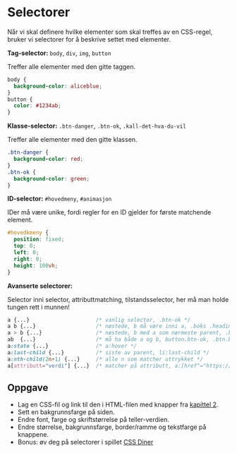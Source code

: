 # Selectorer

Når vi skal definere hvilke elementer som skal treffes av en CSS-regel, bruker vi selectorer for å beskrive settet med elementer.  

**Tag-selector:** `body`, `div`, `img`, `button`

Treffer alle elementer med den gitte taggen.
```css
body {
  background-color: aliceblue;
}
button {
  color: #1234ab;
}
```

**Klasse-selector:** `.btn-danger`, `.btn-ok`, `.kall-det-hva-du-vil`

Treffer alle elementer med den gitte klassen.

```css
.btn-danger {
  background-color: red;
}
.btn-ok {
  background-color: green;
}
```

**ID-selector:** `#hovedmeny`, `#animasjon`

IDer må være unike, fordi regler for en ID gjelder for første matchende element.
```css
#hovedkmeny {
  position: fixed;
  top: 0;
  left: 0;
  right: 0;
  height: 100vh;
}
```

**Avanserte selectorer:**

Selector inni selector, attributtmatching, tilstandsselector, her må man holde tungen rett i munnen!

```css
a {...}                     /* vanlig selector, .btn-ok */
a b {...}                   /* nøstede, b må være inni a, .boks .heading */
a > b {...}                 /* nøstede, b med a som nærmeste parent, .boks > .heading */
ab  {...}                   /* må ha både a og b, button.btn-ok, .btn.btn-ok */
a:state {...}               /* a:hover */
a:last-child {...}          /* siste av parent, li:last-child */
a:nth-child(2n+1) {...}     /* alle n som matcher uttrykket */
a[attributt="verdi"] {...}  /* matcher på attributt, a:[href^="https://"] */
```

## Oppgave
* Lag en CSS-fil og link til den i HTML-filen med knapper fra [kapittel 2](/02-html/06-knapper.md).
* Sett en bakgrunnsfarge på siden.
* Endre font, farge og skriftstørrelse på teller-verdien.
* Endre størrelse, bakgrunnsfarge, border/ramme og tekstfarge på knappene.
* Bonus: øv deg på selectorer i spillet [CSS Diner](https://flukeout.github.io/)
